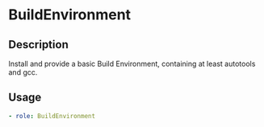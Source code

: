 # BuildEnvironment

## Description

Install and provide a basic Build Environment, containing at least autotools
and gcc.

## Usage

```yaml
- role: BuildEnvironment
```

